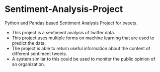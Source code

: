 # Sentiment-Analysis-Project
Python and Pandas based Sentiment Analysis Project for tweets.
- This project is a sentiment analysis of twitter data.
- This project uses multiple forms on machine learning that are used to predict the data.
- The project is able to return useful information about the content of different sentiment tweets.
- A system similar to this could be used to monitor the public opinion of an organization.
